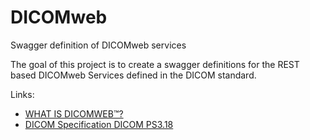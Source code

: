 # DICOMweb
Swagger definition of DICOMweb services

The goal of this project is to create a swagger definitions for the REST based DICOMweb Services defined in the DICOM standard.

Links: 
- [WHAT IS DICOMWEB™?](ttps://dicomweb.hcintegrations.ca/)
- [DICOM Specification DICOM PS3.18](http://dicom.nema.org/medical/dicom/current/output/chtml/part18/PS3.18.html)
